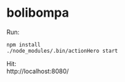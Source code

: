 bolibompa
=========
Run:  
```
npm install
./node_modules/.bin/actionHero start
```
Hit:  
http://localhost:8080/
